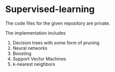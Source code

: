 # Supervised-learning

The code files for the given repository are private.

The implementation includes
1. Decision trees with some form of pruning
2. Neural networks
3. Boosting
4. Support Vector Machines
5. k-nearest neighbors
